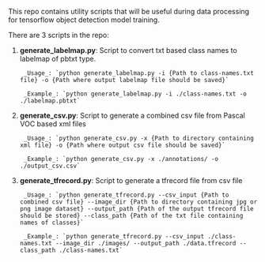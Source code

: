 This repo contains utility scripts that will be useful during data processing for tensorflow object detection model training.

There are 3 scripts in the repo:
1. **generate_labelmap.py**: Script to convert txt based class names to labelmap of pbtxt type.
    
        _Usage_: `python generate_labelmap.py -i {Path to class-names.txt file} -o {Path where output labelmap file should be saved}`
        
        _Example_: `python generate_labelmap.py -i ./class-names.txt -o ./labelmap.pbtxt`
2. **generate_csv.py**: Script to generate a combined csv file from Pascal VOC based xml files
    
        _Usage_: `python generate_csv.py -x {Path to directory containing xml file} -o {Path where output csv file should be saved}`
    
        _Example_: `python generate_csv.py -x ./annotations/ -o ./output_csv.csv`
   
2. **generate_tfrecord.py**: Script to generate a tfrecord file from csv file
    
        _Usage_: `python generate_tfrecord.py --csv_input {Path to combined csv file} --image_dir {Path to directory containing jpg or png image dataset} --output_path {Path of the output tfrecord file should be stored} --class_path {Path of the txt file containing names of classes}`
    
        _Example_: `python generate_tfrecord.py --csv_input ./class-names.txt --image_dir ./images/ --output_path ./data.tfrecord --class_path ./class-names.txt`
